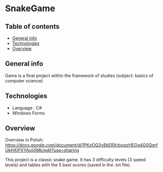 # SnakeGame
## Table of contents
* [General info](#general-info)
* [Technologies](#technologies)
* [Overview](#overview)

## General info
Game is a final project within the framework of studies (subject: basics of computer science)
	
## Technologies
* Language : C#
* Windows Forms


## Overview

Overview in Polish:
https://docs.google.com/document/d/1PKzOQ3y8kERXrbogzHEGg4G0QgrfUkHXiPXYAoij0Mk/edit?usp=sharing


This project is a classic snake game. 
It has 3 difficulty levels (3 speed levels) and tables with the 5 best scores (saved in the .txt file).
